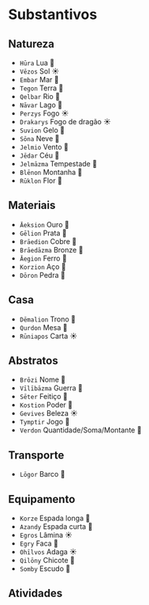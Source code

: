 # Substantivos

## Natureza

-   `Hūra` Lua 🌙
-   `Vēzos` Sol ☀️
-   `Embar` Mar 🌊
-   `Tegon` Terra 🌱
-   `Qelbar` Rio 🌊
-   `Nāvar` Lago 🌊
-   `Perzys` Fogo ☀️
-   `Drakarys` Fogo de dragão ☀️
-   `Suvion` Gelo 🌱
-   `Sōna` Neve 🌙
-   `Jelmio` Vento 🌙
-   `Jēdar` Céu 🌊
-   `Jelmāzma` Tempestade 🌙
-   `Blēnon` Montanha 🌱
-   `Rūklon` Flor 🌱

## Materiais

-   `Āeksion` Ouro 🌱
-   `Gēlion` Prata 🌱
-   `Brāedion` Cobre 🌱
-   `Brāedāzma` Bronze 🌙
-   `Āegion` Ferro 🌱
-   `Korzion` Aço 🌱
-   `Dōron` Pedra 🌱

## Casa

-   `Dēmalion` Trono 🌱
-   `Qurdon` Mesa 🌱
-   `Rūniapos` Carta ☀️

## Abstratos

-   `Brōzi` Nome 🌙
-   `Vīlībāzma` Guerra 🌙
-   `Sēter` Feitiço 🌊
-   `Kostion` Poder 🌱
-   `Gevives` Beleza ☀️
-   `Tymptir` Jogo 🌊
-   `Verdon` Quantidade/Soma/Montante 🌱

## Transporte

-   `Lōgor` Barco 🌊

## Equipamento

-   `Korze` Espada longa 🌙
-   `Azandy` Espada curta 🌙
-   `Egros` Lâmina ☀️
-   `Egry` Faca 🌙
-   `Ohīlvos` Adaga ☀️
-   `Qilōny` Chicote 🌙
-   `Somby` Escudo 🌙

## Atividades
